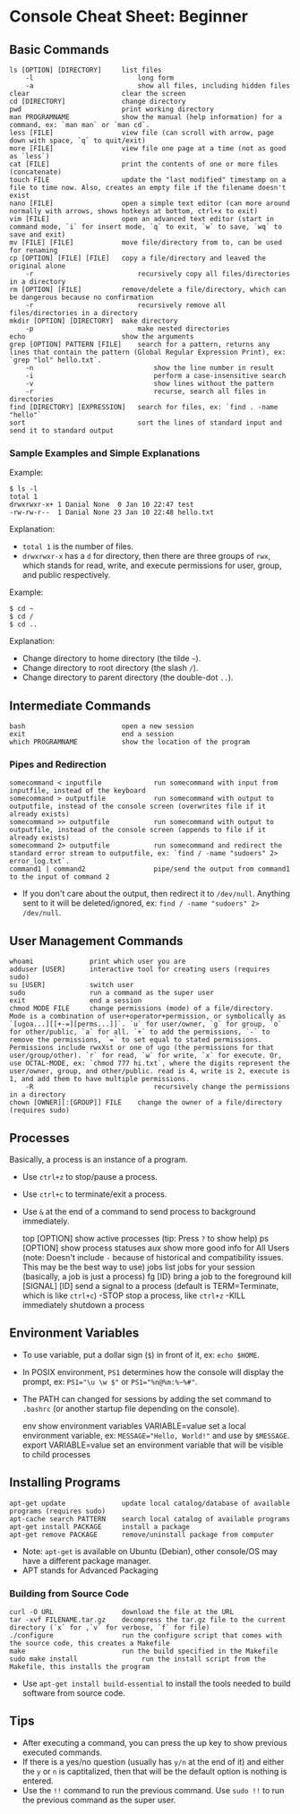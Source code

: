 # Console Cheat Sheet: Beginner


## Basic Commands

    ls [OPTION] [DIRECTORY]     list files
        -l                          long form
        -a                          show all files, including hidden files
    clear                       clear the screen
    cd [DIRECTORY]              change directory
    pwd                         print working directory
    man PROGRAMNAME             show the manual (help information) for a command, ex: `man man` or `man cd`.
    less [FILE]                 view file (can scroll with arrow, page down with space, `q` to quit/exit)
    more [FILE]                 view file one page at a time (not as good as `less`)
    cat [FILE]                  print the contents of one or more files (concatenate)
    touch FILE                  update the "last modified" timestamp on a file to time now. Also, creates an empty file if the filename doesn't exist
    nano [FILE]                 open a simple text editor (can more around normally with arrows, shows hotkeys at bottom, ctrl+x to exit)
    vim [FILE]                  open an advanced text editor (start in command mode, `i` for insert mode, `q` to exit, `w` to save, `wq` to save and exit)
    mv [FILE] [FILE]            move file/directory from to, can be used for renaming
    cp [OPTION] [FILE] [FILE]   copy a file/directory and leaved the original alone
        -r                          recursively copy all files/directories in a directory
    rm [OPTION] [FILE]          remove/delete a file/directory, which can be dangerous because no confirmation
        -r                          recursively remove all files/directories in a directory
    mkdir [OPTION] [DIRECTORY]  make directory
        -p                          make nested directories
    echo                        show the arguments
    grep [OPTION] PATTERN [FILE]    search for a pattern, returns any lines that contain the pattern (Global Regular Expression Print), ex: `grep "lol" hello.txt`.
        -n                              show the line number in result
        -i                              perform a case-insensitive search
        -v                              show lines without the pattern
        -r                              recurse, search all files in directories
    find [DIRECTORY] [EXPRESSION]   search for files, ex: `find . -name "hello"`
    sort                            sort the lines of standard input and send it to standard output

### Sample Examples and Simple Explanations

Example:

    $ ls -l
    total 1
    drwxrwxr-x+ 1 Danial None  0 Jan 10 22:47 test
    -rw-rw-r--  1 Danial None 23 Jan 10 22:48 hello.txt

Explanation:
- `total 1` is the number of files.
- `drwxrwxr-x` has a `d` for directory, then there are three groups of `rwx`, which stands for read, write, and execute permissions for user, group, and public respectively.

Example:

    $ cd ~
    $ cd /
    $ cd ..

Explanation:
- Change directory to home directory (the tilde `~`).
- Change directory to root directory (the slash `/`).
- Change directory to parent directory (the double-dot `..`).


## Intermediate Commands ##

    bash                        open a new session
    exit                        end a session
    which PROGRAMNAME           show the location of the program

### Pipes and Redirection ###

    somecommand < inputfile             run somecommand with input from inputfile, instead of the keyboard
    somecommand > outputfile            run somecommand with output to outputfile, instead of the console screen (overwrites file if it already exists)
    somecommand >> outputfile           run somecommand with output to outputfile, instead of the console screen (appends to file if it already exists)
    somecommand 2> outputfile           run somecommand and redirect the standard error stream to outputfile, ex: `find / -name "sudoers" 2> error_log.txt`.
    command1 | command2                 pipe/send the output from command1 to the input of command 2

- If you don't care about the output, then redirect it to `/dev/null`. Anything sent to it will be deleted/ignored, ex: `find / -name "sudoers" 2> /dev/null`.


## User Management Commands ##

    whoami              print which user you are
    adduser [USER]      interactive tool for creating users (requires sudo)
    su [USER]           switch user
    sudo                run a command as the super user
    exit                end a session
    chmod MODE FILE     change permissions (mode) of a file/directory. Mode is a combination of user+operator+permission, or symbolically as `[ugoa...][[+-=][perms...]]`. `u` for user/owner, `g` for group, `o` for other/public, `a` for all. `+` to add the permissions, `-` to remove the permissions, `=` to set equal to stated permissions. Permissions include rwxXst or one of ugo (the permissions for that user/group/other). `r` for read, `w` for write, `x` for execute. Or, use OCTAL-MODE, ex: `chmod 777 hi.txt`, where the digits represent the user/owner, group, and other/public. read is 4, write is 2, execute is 1, and add them to have multiple permissions.
        -R                              recursively change the permissions in a directory
    chown [OWNER][:[GROUP]] FILE    change the owner of a file/directory (requires sudo)


## Processes ##
Basically, a process is an instance of a program.

- Use `ctrl+z` to stop/pause a process.
- Use `ctrl+c` to terminate/exit a process.
- Use `&` at the end of a command to send process to background immediately.

    top [OPTION]                show active processes (tip: Press `?` to show help)
    ps [OPTION]                 show process statuses
        aux                         show more good info for All Users (note: Doesn't include `-` because of historical and compatibility issues. This may be the best way to use)
    jobs                        list jobs for your session (basically, a job is just a process)
    fg [ID}                     bring a job to the foreground
    kill [SIGNAL] [ID]          send a signal to a process (default is TERM=Terminate, which is like `ctrl+c`)
        -STOP                       stop a process, like `ctrl+z`
        -KILL                       immediately shutdown a process


## Environment Variables ##
- To use variable, put a dollar sign (`$`) in front of it, ex: `echo $HOME`.
- In POSIX environment, `PS1` determines how the console will display the prompt, ex: `PS1="\u \w $"` or `PS1="%n@%m:%~%#"`.
- The PATH can changed for sessions by adding the set command to `.bashrc` (or another startup file depending on the console).

    env                         show environment variables
    VARIABLE=value              set a local environment variable, ex: `MESSAGE="Hello, World!"` and use by `$MESSAGE`.
    export VARIABLE=value       set an environment variable that will be visible to child processes


## Installing Programs ##

    apt-get update              update local catalog/database of available programs (requires sudo)
    apt-cache search PATTERN    search local catalog of available programs
    apt-get install PACKAGE     install a package
    apt-get remove PACKAGE      remove/uninstall package from computer

- Note: `apt-get` is available on Ubuntu (Debian), other console/OS may have a different package manager.
- APT stands for Advanced Packaging

### Building from Source Code ###

    curl -O URL                 download the file at the URL
    tar -xvf FILENAME.tar.gz    decompress the tar.gz file to the current directory (`x` for ,`v` for verbose, `f` for file)
    ./configure                 run the configure script that comes with the source code, this creates a Makefile
    make                        run the build specified in the Makefile
    sudo make install                run the install script from the Makefile, this installs the program

- Use `apt-get install build-essential` to install the tools needed to build software from source code.


## Tips ##

- After executing a command, you can press the up key to show previous executed commands.
- If there is a yes/no question (usually has `y/n` at the end of it) and either the `y` or `n` is captitalized, then that will be the default option is nothing is entered.
- Use the `!!` command to run the previous command. Use `sudo !!` to run the previous command as the super user.
